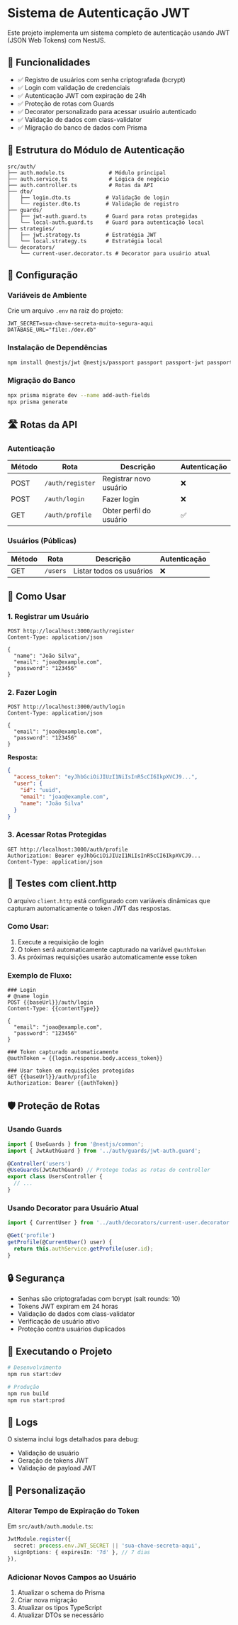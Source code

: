 # Sistema de Autenticação JWT

Este projeto implementa um sistema completo de autenticação usando JWT (JSON Web Tokens) com NestJS.

## 🚀 Funcionalidades

- ✅ Registro de usuários com senha criptografada (bcrypt)
- ✅ Login com validação de credenciais
- ✅ Autenticação JWT com expiração de 24h
- ✅ Proteção de rotas com Guards
- ✅ Decorator personalizado para acessar usuário autenticado
- ✅ Validação de dados com class-validator
- ✅ Migração do banco de dados com Prisma

## 📁 Estrutura do Módulo de Autenticação

```
src/auth/
├── auth.module.ts              # Módulo principal
├── auth.service.ts             # Lógica de negócio
├── auth.controller.ts          # Rotas da API
├── dto/
│   ├── login.dto.ts           # Validação de login
│   └── register.dto.ts        # Validação de registro
├── guards/
│   ├── jwt-auth.guard.ts      # Guard para rotas protegidas
│   └── local-auth.guard.ts    # Guard para autenticação local
├── strategies/
│   ├── jwt.strategy.ts        # Estratégia JWT
│   └── local.strategy.ts      # Estratégia local
└── decorators/
    └── current-user.decorator.ts # Decorator para usuário atual
```

## 🔧 Configuração

### Variáveis de Ambiente

Crie um arquivo `.env` na raiz do projeto:

```env
JWT_SECRET=sua-chave-secreta-muito-segura-aqui
DATABASE_URL="file:./dev.db"
```

### Instalação de Dependências

```bash
npm install @nestjs/jwt @nestjs/passport passport passport-jwt passport-local bcryptjs @types/bcryptjs @types/passport-jwt @types/passport-local
```

### Migração do Banco

```bash
npx prisma migrate dev --name add-auth-fields
npx prisma generate
```



## 🛣️ Rotas da API

### Autenticação

| Método | Rota | Descrição | Autenticação |
|--------|------|-----------|--------------|
| POST | `/auth/register` | Registrar novo usuário | ❌ |
| POST | `/auth/login` | Fazer login | ❌ |
| GET | `/auth/profile` | Obter perfil do usuário | ✅ |

### Usuários (Públicas)

| Método | Rota | Descrição | Autenticação |
|--------|------|-----------|--------------|
| GET | `/users` | Listar todos os usuários | ❌ |

## 🔐 Como Usar

### 1. Registrar um Usuário

```http
POST http://localhost:3000/auth/register
Content-Type: application/json

{
  "name": "João Silva",
  "email": "joao@example.com",
  "password": "123456"
}
```

### 2. Fazer Login

```http
POST http://localhost:3000/auth/login
Content-Type: application/json

{
  "email": "joao@example.com",
  "password": "123456"
}
```

**Resposta:**
```json
{
  "access_token": "eyJhbGciOiJIUzI1NiIsInR5cCI6IkpXVCJ9...",
  "user": {
    "id": "uuid",
    "email": "joao@example.com",
    "name": "João Silva"
  }
}
```

### 3. Acessar Rotas Protegidas

```http
GET http://localhost:3000/auth/profile
Authorization: Bearer eyJhbGciOiJIUzI1NiIsInR5cCI6IkpXVCJ9...
Content-Type: application/json
```

## 🧪 Testes com client.http

O arquivo `client.http` está configurado com variáveis dinâmicas que capturam automaticamente o token JWT das respostas.

### Como Usar:

1. Execute a requisição de login
2. O token será automaticamente capturado na variável `@authToken`
3. As próximas requisições usarão automaticamente esse token

### Exemplo de Fluxo:

```http
### Login
# @name login
POST {{baseUrl}}/auth/login
Content-Type: {{contentType}}

{
  "email": "joao@example.com",
  "password": "123456"
}

### Token capturado automaticamente
@authToken = {{login.response.body.access_token}}

### Usar token em requisições protegidas
GET {{baseUrl}}/auth/profile
Authorization: Bearer {{authToken}}
```

## 🛡️ Proteção de Rotas

### Usando Guards

```typescript
import { UseGuards } from '@nestjs/common';
import { JwtAuthGuard } from '../auth/guards/jwt-auth.guard';

@Controller('users')
@UseGuards(JwtAuthGuard) // Protege todas as rotas do controller
export class UsersController {
  // ...
}
```

### Usando Decorator para Usuário Atual

```typescript
import { CurrentUser } from '../auth/decorators/current-user.decorator';

@Get('profile')
getProfile(@CurrentUser() user) {
  return this.authService.getProfile(user.id);
}
```

## 🔒 Segurança

- Senhas são criptografadas com bcrypt (salt rounds: 10)
- Tokens JWT expiram em 24 horas
- Validação de dados com class-validator
- Verificação de usuário ativo
- Proteção contra usuários duplicados

## 🚀 Executando o Projeto

```bash
# Desenvolvimento
npm run start:dev

# Produção
npm run build
npm run start:prod
```

## 📝 Logs

O sistema inclui logs detalhados para debug:
- Validação de usuário
- Geração de tokens JWT
- Validação de payload JWT

## 🔧 Personalização

### Alterar Tempo de Expiração do Token

Em `src/auth/auth.module.ts`:

```typescript
JwtModule.register({
  secret: process.env.JWT_SECRET || 'sua-chave-secreta-aqui',
  signOptions: { expiresIn: '7d' }, // 7 dias
}),
```

### Adicionar Novos Campos ao Usuário

1. Atualizar o schema do Prisma
2. Criar nova migração
3. Atualizar os tipos TypeScript
4. Atualizar DTOs se necessário
